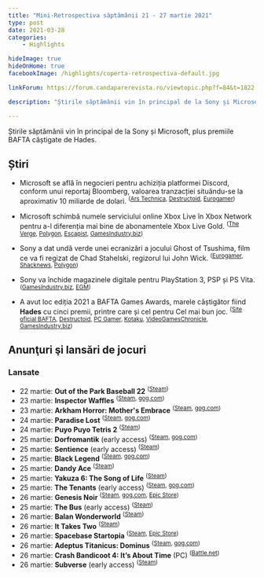 ```yaml
---
title: "Mini-Retrospectiva săptămânii 21 - 27 martie 2021"
type: post
date: 2021-03-28
categories:
    - Highlights

hideImage: true
hideOnHome: true
facebookImage: /highlights/coperta-retrospectiva-default.jpg

linkForum: https://forum.candaparerevista.ro/viewtopic.php?f=84&t=1822

description: "Știrile săptămânii vin în principal de la Sony și Microsoft, plus premiile BAFTA câștigate de Hades."

---
```


Știrile săptămânii vin în principal de la Sony și Microsoft, plus premiile BAFTA câștigate de Hades.

## Știri

* Microsoft se află în negocieri pentru achiziția platformei Discord, conform unui reportaj Bloomberg, valoarea tranzacției situându-se la aproximativ 10 miliarde de dolari. <sup>([Ars Technica](https://arstechnica.com/gaming/2021/03/report-microsoft-in-talks-for-10-billion-acquisition-of-discord/), [Destructoid](https://www.destructoid.com/stories/rumor-microsoft-in-talks-to-purchase-discord-for-over-10-billion-623629.phtml), [Eurogamer](https://www.eurogamer.net/articles/2021-03-23-microsoft-reportedly-interested-in-usd10bn-discord-buyout-bid))</sup>

* Microsoft schimbă numele serviciului online Xbox Live în Xbox Network pentru a-l diferenția mai bine de abonamentele Xbox Live Gold. <sup>([The Verge](https://www.theverge.com/2021/3/22/22345276/microsoft-xbox-live-network-rebrand-name-change), [Polygon](https://www.polygon.com/2021/3/23/22346248/xbox-live-new-name-network-microsoft-change), [Escapist](https://www.escapistmagazine.com/v2/xbox-live-is-rebranding-as-xbox-network/), [GamesIndustry.biz](https://www.gamesindustry.biz/articles/2021-03-23-xbox-live-becomes-xbox-network))</sup>

* Sony a dat undă verde unei ecranizări a jocului Ghost of Tsushima, film ce va fi regizat de Chad Stahelski, regizorul lui John Wick. <sup>([Eurogamer](https://www.eurogamer.net/articles/2021-03-25-john-wick-director-making-ghost-of-tsushima-movie), [Shacknews](https://www.shacknews.com/article/123514/ghost-of-tsushima-movie-in-the-works-from-sony-director-of-john-wick), [Polygon](https://www.polygon.com/22350491/ghost-of-tsushima-movie-john-wick-director))</sup>

* Sony va închide magazinele digitale pentru PlayStation 3, PSP și PS Vita. <sup>([GamesIndustry.biz](https://www.gamesindustry.biz/articles/2021-03-23-sony-reportedly-closing-ps3-psp-vita-digital-stores), [EGM](https://egmnow.com/rumor-sony-to-shut-down-playstation-3-psp-ps-vita-digital-stores))</sup>

* A avut loc ediția 2021 a BAFTA Games Awards, marele câștigător fiind **Hades** cu cinci premii, printre care și cel pentru Cel mai bun joc. <sup>([Site oficial BAFTA](https://www.bafta.org/games/awards/2021-nominations-winners), [Destructoid](https://www.destructoid.com/stories/sexiest-game-ever-hades-swipes-five-bafta-games-awards-623942.phtml), [PC Gamer](https://www.pcgamer.com/hades-cleans-up-at-the-2021-bafta-games-awards), [Kotaku](https://kotaku.com/hades-wins-best-game-at-the-2021-bafta-game-awards-1846556345), [VideoGamesChronicle](https://www.videogameschronicle.com/news/hades-sweeps-the-2021-bafta-games-awards-with-5-wins-including-top-prize/), [GamesIndustry.biz](https://www.gamesindustry.biz/articles/2021-03-26-hades-wins-best-game-at-bafta-games-awards-2021))</sup>


## Anunţuri şi lansări de jocuri

### Lansate
* 22 martie: **Out of the Park Baseball 22** <sup>([Steam](https://store.steampowered.com/app/1455660/Out_of_the_Park_Baseball_22/))</sup>
* 23 martie: **Inspector Waffles** <sup>([Steam](https://store.steampowered.com/app/1055850/Inspector_Waffles/), [gog.com](https://www.gog.com/game/inspector_waffles))</sup>
* 23 martie: **Arkham Horror: Mother's Embrace** <sup>([Steam](https://store.steampowered.com/app/840210/Arkham_Horror_Mothers_Embrace/), [gog.com](https://www.gog.com/game/arkham_horror_mothers_embrace))</sup>
* 24 martie: **Paradise Lost** <sup>([Steam](https://store.steampowered.com/app/982720/Paradise_Lost/), [gog.com](https://www.gog.com/game/paradise_lost))</sup>
* 24 martie: **Puyo Puyo Tetris 2** <sup>([Steam](https://store.steampowered.com/app/1259790/Puyo_Puyo_Tetris_2/))</sup>
* 25 martie: **Dorfromantik** (early access) <sup>([Steam](https://store.steampowered.com/app/1455840/Dorfromantik/), [gog.com](https://www.gog.com/game/dorfromantik))</sup>
* 25 martie: **Sentience** (early access) <sup>([Steam](https://store.steampowered.com/app/1352540/Sentience/))</sup>
* 25 martie: **Black Legend** <sup>([Steam](https://store.steampowered.com/app/1094730/Black_Legend/), [gog.com](https://www.gog.com/game/black_legend))</sup>
* 25 martie: **Dandy Ace** <sup>([Steam](https://store.steampowered.com/app/1037130/Dandy_Ace/))</sup>
* 25 martie: **Yakuza 6: The Song of Life** <sup>([Steam](https://store.steampowered.com/app/1388590/Yakuza_6_The_Song_of_Life/))</sup>
* 25 martie: **The Tenants** (early access) <sup>([Steam](https://store.steampowered.com/app/1009560/The_Tenants/), [gog.com](https://www.gog.com/game/the_tenants))</sup>
* 26 martie: **Genesis Noir** <sup>([Steam](https://store.steampowered.com/app/735290/Genesis_Noir/), [gog.com](https://www.gog.com/game/genesis_noir), [Epic Store](https://www.epicgames.com/store/en-US/p/genesis-noir))</sup>
* 25 martie: **The Bus** (early access) <sup>([Steam](https://store.steampowered.com/app/491540/The_Bus/))</sup>
* 26 martie: **Balan Wonderworld** <sup>([Steam](https://store.steampowered.com/app/1341050/BALAN_WONDERWORLD/))</sup>
* 26 martie: **It Takes Two** <sup>([Steam](https://store.steampowered.com/app/1426210/It_Takes_Two/))</sup>
* 26 martie: **Spacebase Startopia** <sup>([Steam](https://store.steampowered.com/app/840390/Spacebase_Startopia/), [Epic Store](https://www.epicgames.com/store/en-US/p/spacebase-startopia))</sup>
* 26 martie: **Adeptus Titanicus: Dominus** <sup>([Steam](https://store.steampowered.com/app/853140/Adeptus_Titanicus_Dominus/), [gog.com](https://www.gog.com/game/adeptus_titanicus_dominus))</sup>
* 26 martie: **Crash Bandicoot 4: It’s About Time** (PC) <sup>([Battle.net](https://us.shop.battle.net/en-us/product/crash-bandicoot-4))</sup>
* 26 martie: **Subverse** (early access) <sup>([Steam](https://store.steampowered.com/app/1034140/Subverse/))</sup>
